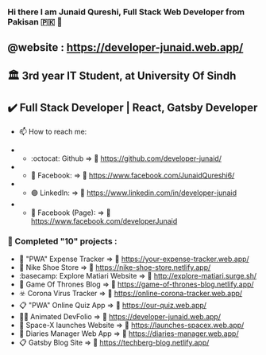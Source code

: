 ### Hi there I am Junaid Qureshi, Full Stack Web Developer from Pakisan :pakistan: 👋
## @website : https://developer-junaid.web.app/

## :classical_building: 3rd year IT Student, at University Of Sindh
## :heavy_check_mark: Full Stack Developer | React, Gatsby Developer


- 📫 How to reach me:  

- - :octocat: Github              => :link:	https://github.com/developer-junaid/
- - :large_blue_circle: Facebook: => :link:	https://www.facebook.com/JunaidQureshi6/
- - :purple_circle: LinkedIn:     => :link:	https://www.linkedin.com/in/developer-junaid
- - :large_blue_diamond: Facebook (Page): => :link:	https://www.facebook.com/developerJunaid

### :medal_sports: Completed "10" projects :
- :money_with_wings:	"PWA" Expense Tracker    => :link:	https://your-expense-tracker.web.app/
- :shopping_cart:	 Nike Shoe Store => :link:	https://nike-shoe-store.netlify.app/
- :basecamp:	Explore Matiari Website => :link:	http://explore-matiari.surge.sh/
- :iphone:	Game Of Thrones Blog  => :link:	https://game-of-thrones-blog.netlify.app/
- :biohazard:	Corona Virus Tracker => :link:	https://online-corona-tracker.web.app/
- :clipboard: "PWA" Online Quiz App      => :link: https://our-quiz.web.app/
- 👨‍💻  Animated DevFolio         => :link: https://developer-junaid.web.app/
- 🚀     Space-X launches Website =>  :link: https://launches-spacex.web.app/
- :closed_book: Diaries Manager Web App =>  :link: https://diaries-manager.web.app/
- :clipboard: Gatsby Blog Site      => :link: https://techberg-blog.netlify.app/


